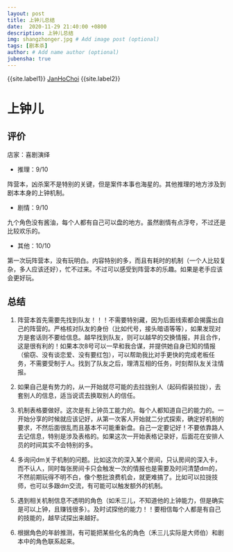 ```yaml
---
layout: post
title: 上钟儿总结
date:  2020-11-29 21:40:00 +0800
description: 上钟儿总结
img: shangzhonger.jpg # Add image post (optional)
tags: [剧本杀]
author: # Add name author (optional)
jubensha: true
---
```


{{site.label1}} <a href="https://github.com/janhochoi/" target="\_blank">JanHoChoi</a> {{site.label2}}

# 上钟儿

## 评价

店家：喜剧演绎

- 推理：9/10

阵营本，凶杀案不是特别的关键，但是案件本事也海星的。其他推理的地方涉及到剧本本身的上钟机制。

- 剧情：9/10

九个角色没有酱油，每个人都有自己可以盘的地方。虽然剧情有点浮夸，不过还是比较欢乐的。

- 其他：10/10

第一次玩阵营本，没有玩明白。内容特别的多，而且有耗时的机制（一个人比较复杂，多人应该还好），忙不过来。不过可以感受到阵营本的乐趣。如果是老手应该会更好玩。

## 总结

1. 阵营本首先需要先找到队友！！！不需要特别藏，因为后面线索都会揭露出自己的阵营的。严格核对队友的身份（比如代号，接头暗语等等），如果发现对方是套话则不要给信息。越早找到队友，则可以越早的交换情报，并且合作，这是很有利的！如果本次8号可以一早和我合谋，并提供她自身已知的情报（偷窃、没有谈恋爱、没有要红包），可以帮助我比对手更快的完成老板任务，不需要受制于人。找到了队友之后，理清互相的任务，时刻帮队友关注情报。
2. 如果自己是有势力的，从一开始就尽可能的去拉拢别人（起码假装拉拢），去套别人的信息，适当说谎去换取别人的信任。
3. 机制表格要做好。这次是有上钟员工能力的。每个人都知道自己的能力的。一开始分享的时候就应该记好，从第一次客人开始就二分式探索，确定好机制的要求，不然后面很乱而且基本不可能重新盘。自己一定要记好！不要依靠路人去记信息，特别是涉及表格的。如果这次一开始表格记录好，后面花在安排人员的时间其实不会特别的多。
4. 多询问dm关于机制的问题。比如这次的深入某个房间，只认房间的深入卡，而不认人，同时每张房间卡只会触发一次的情报也是需要及时问清楚dm的，不然前期玩得不明不白，像个憨批浪费机会，就更难搞了。比如可以拉拢技师，也可以多跟dm交流，有可能可以触发额外的机制。

5. 遇到相关机制信息不透明的角色（如禾三儿，不知道他的上钟能力，但是确实是可以上钟，且赚钱很多）。及时试探他的能力！！要相信每个人都是有自己的技能的，越早试探出来越好。
6. 根据角色的年龄推测，有可能把某些化名的角色（禾三儿实际是大师伯）和剧本中的角色联系起来。